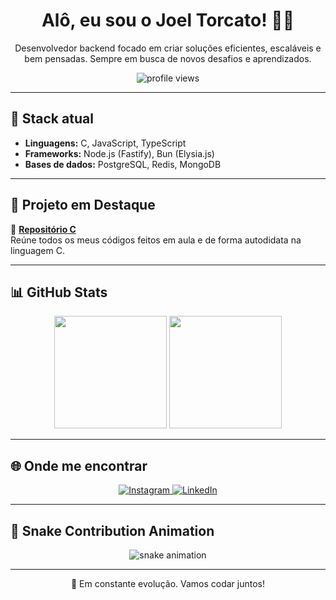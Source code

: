 <h1 align="center">Alô, eu sou o Joel Torcato! 👨‍💻</h1>

<p align="center">
  Desenvolvedor backend focado em criar soluções eficientes, escaláveis e bem pensadas.  
  Sempre em busca de novos desafios e aprendizados.
</p>

<p align="center">
  <img src="https://komarev.com/ghpvc/?username=joeltorcato&color=333333&style=for-the-badge" alt="profile views">
</p>

---

## 🧰 Stack atual

- **Linguagens:** C, JavaScript, TypeScript  
- **Frameworks:** Node.js (Fastify), Bun (Elysia.js)  
- **Bases de dados:** PostgreSQL, Redis, MongoDB

---

## 🚀 Projeto em Destaque

🔹 [**Repositório C**](https://github.com/joeltorcato/C)  
Reúne todos os meus códigos feitos em aula e de forma autodidata na linguagem C.

---

## 📊 GitHub Stats

<div align="center">
  <img height="180em" src="https://github-readme-stats.vercel.app/api?username=joeltorcato&show_icons=true&theme=dracula&include_all_commits=true&count_private=true"/>
  <img height="180em" src="https://github-readme-stats.vercel.app/api/top-langs/?username=joeltorcato&layout=compact&langs_count=16&theme=Min-theme"/>
</div>

---

## 🌐 Onde me encontrar

<p align="center">
  <a href="https://www.instagram.com/joeltorcato/" target="_blank">
    <img src="https://img.shields.io/badge/-Instagram-%23E4405F?style=for-the-badge&logo=instagram&logoColor=white" alt="Instagram">
  </a>
  <a href="https://www.linkedin.com/in/joeltorcato/" target="_blank">
    <img src="https://img.shields.io/badge/-LinkedIn-%230077B5?style=for-the-badge&logo=linkedin&logoColor=white" alt="LinkedIn">
  </a>
</p>

---

## 🐍 Snake Contribution Animation

<p align="center">
  <img src="https://github.com/imthedaniel/imthedaniel/blob/output/github-contribution-grid-snake.svg" alt="snake animation">
</p>

---

<p align="center">🌱 Em constante evolução. Vamos codar juntos!</p>
